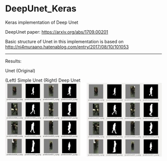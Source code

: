 # DeepUnet_Keras
Keras implementation of Deep Unet

DeepUnet paper:
https://arxiv.org/abs/1709.00201


Basic structure of Unet in this implementation is based on
http://ni4muraano.hatenablog.com/entry/2017/08/10/101053

***
Results:

Unet (Original)


(Left) Simple Unet  (Right)  Deep Unet
![Results](https://github.com/TKouyama/DeepUnet_Keras/blob/master/images/Unet_deep_rev01.png)

